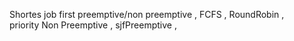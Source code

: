  Shortes job first  preemptive/non preemptive , 
 FCFS , 
RoundRobin ,  
priority Non Preemptive , 
sjfPreemptive , 

